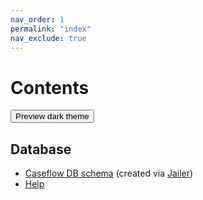 ```yaml
---
nav_order: 1
permalink: "index"
nav_exclude: true
---
```


# Contents

<p>
  <button class="btn js-toggle-dark-mode">Preview dark theme</button>
  <script>
    const toggleDarkMode = document.querySelector('.js-toggle-dark-mode');
    jtd.addEvent(toggleDarkMode, 'click', function() {
      if (jtd.getTheme() === 'dark') {
        jtd.setTheme('light');
        toggleDarkMode.textContent = 'Preview dark theme';
      } else {
        jtd.setTheme('dark');
        toggleDarkMode.textContent = 'Return to the light side';
      }
    });
  </script>
</p>

## Database
* [Caseflow DB schema](schema/index.html) (created via [Jailer](https://github.com/Wisser/Jailer))
* [Help](help/index.html)
